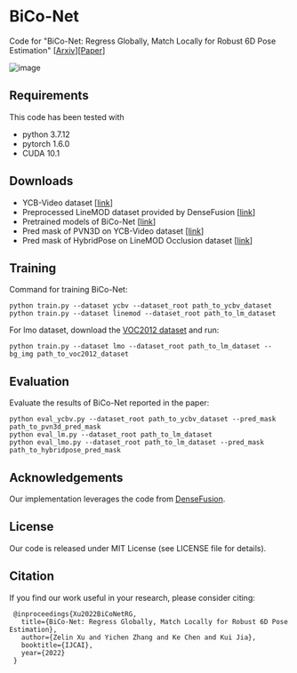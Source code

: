 # BiCo-Net
Code for "BiCo-Net: Regress Globally, Match Locally for Robust 6D Pose Estimation" [[Arxiv](https://arxiv.org/abs/2205.03536)][[Paper](https://www.ijcai.org/proceedings/2022/210)]

![image](https://github.com/Gorilla-Lab-SCUT/BiCo-Net/blob/main/doc/network.png)

## Requirements
This code has been tested with
- python 3.7.12
- pytorch 1.6.0
- CUDA 10.1

## Downloads
- YCB-Video dataset [[link](https://rse-lab.cs.washington.edu/projects/posecnn)]
- Preprocessed LineMOD dataset provided by DenseFusion [[link](https://drive.google.com/drive/folders/19ivHpaKm9dOrr12fzC8IDFczWRPFxho7)]
- Pretrained models of BiCo-Net [[link](https://drive.google.com/drive/folders/18n506Vww8NipgWYxkVH0Cl2YIeufRZXz?usp=sharing)]
- Pred mask of PVN3D on YCB-Video dataset [[link](https://drive.google.com/file/d/1ftLn9itGQtjx5QM7SfOousIL44olIcm9/view?usp=sharing)]
- Pred mask of HybridPose on LineMOD Occlusion dataset [[link](https://drive.google.com/file/d/1Jwp-J6opAAvtbMV1ewzhpBLoSjmZoMVJ/view?usp=sharing)]

## Training
Command for training BiCo-Net:
```
python train.py --dataset ycbv --dataset_root path_to_ycbv_dataset
python train.py --dataset linemod --dataset_root path_to_lm_dataset
```

For lmo dataset, download the [VOC2012 dataset](http://host.robots.ox.ac.uk/pascal/VOC/voc2012/VOCtrainval_11-May-2012.tar) and run:

```
python train.py --dataset lmo --dataset_root path_to_lm_dataset --bg_img path_to_voc2012_dataset
```

## Evaluation
Evaluate the results of BiCo-Net reported in the paper:
```
python eval_ycbv.py --dataset_root path_to_ycbv_dataset --pred_mask path_to_pvn3d_pred_mask
python eval_lm.py --dataset_root path_to_lm_dataset
python eval_lmo.py --dataset_root path_to_lm_dataset --pred_mask path_to_hybridpose_pred_mask
```

## Acknowledgements
Our implementation leverages the code from [DenseFusion](https://github.com/j96w/DenseFusion).

## License
Our code is released under MIT License (see LICENSE file for details).

## Citation
If you find our work useful in your research, please consider citing:

     @inproceedings{Xu2022BiCoNetRG,
       title={BiCo-Net: Regress Globally, Match Locally for Robust 6D Pose Estimation},
       author={Zelin Xu and Yichen Zhang and Ke Chen and Kui Jia},
       booktitle={IJCAI},
       year={2022}
     }
